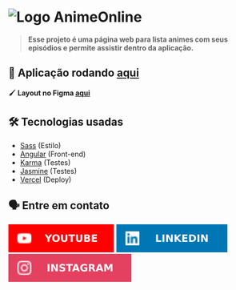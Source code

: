 # ![Logo](https://animes-online-angular.vercel.app/assets/icons/logo.svg) AnimeOnline
> **Esse projeto é uma página web para lista animes com seus episódios e permite assistir dentro da aplicação.**

## 🚀 **Aplicação rodando [aqui](https://animes-online-angular.vercel.app/home)**

🖌️ **Layout no Figma [aqui](https://www.figma.com/file/GXh3IYv94teEHU8aNHds2s/Animes-Online-(Community)?node-id=0%3A1)**

## 🛠️ Tecnologias usadas
- [Sass](https://sass-lang.com/) (Estilo)
- [Angular](https://angular.io/) (Front-end)
- [Karma](https://karma-runner.github.io/6.3/index.html) (Testes)
- [Jasmine](https://jasmine.github.io/index.html) (Testes)
- [Vercel](https://vercel.com/) (Deploy)

## 🗣️ Entre em contato
[![Youtube URL](https://github.com/liara987/liara987/blob/main/icons/social%20media/youtube.svg)](https://www.youtube.com/c/LiaraProgramadora?sub_confirmation=1)
[![LinkedIn URL](https://github.com/liara987/liara987/blob/main/icons/social%20media/linkedin.svg)](https://www.linkedin.com/in/liara-programadora)
[![Instagram URL](https://github.com/liara987/liara987/blob/main/icons/social%20media/instagram.svg)](https://www.instagram.com/liaraprogramadora/)
